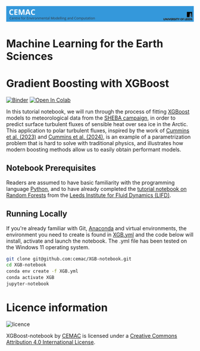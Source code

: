 <div align="center">
<a href="https://www.cemac.leeds.ac.uk/">
  <img src="https://github.com/cemac/cemac_generic/blob/master/Images/cemac.png"></a>
  <br>
</div>

# Machine Learning for the Earth Sciences

# Gradient Boosting with XGBoost

[![Binder](https://mybinder.org/badge_logo.svg)](https://mybinder.org/v2/gh/cemac/XGBoost-notebook/HEAD?labpath=XGBoost.ipynb)
[![Open In Colab](https://colab.research.google.com/assets/colab-badge.svg)](https://colab.research.google.com/github/cemac/XGBoost-notebook/blob/main/XGBoost.ipynb)

In this tutorial notebook, we will run through the process of fitting [XGBoost](https://xgboost.readthedocs.io/en/stable/) models to meteorological data from the [SHEBA campaign](https://www.eol.ucar.edu/field_projects/sheba), in order to predict surface turbulent fluxes of sensible heat over sea ice in the Arctic. This application to polar turbulent fluxes, inspired by the work of [Cummins et al. (2023)](https://doi.org/10.1029/2023GL105698) and [Cummins et al. (2024)](https://doi.org/10.1007/s10546-023-00852-8), is an example of a parametrization problem that is hard to solve with traditional physics, and illustrates how modern boosting methods allow us to easily obtain performant models.

## Notebook Prerequisites

Readers are assumed to have basic familiarity with the programming language [Python](https://www.python.org/), and to have already completed the [tutorial notebook on Random Forests](https://github.com/cemac/LIFD_RandomForests) from the [Leeds Institute for Fluid Dynamics (LIFD)](https://fluids.leeds.ac.uk/).

## Running Locally

If you're already familiar with Git, [Anaconda](https://conda.io/projects/conda/en/latest/user-guide/getting-started.html) and virtual environments, the environment you need to create is found in [XGB.yml](XGB.yml) and the code below will install, activate and launch the notebook. The .yml file has been tested on the Windows 11 operating system.

```bash
git clone git@github.com:cemac/XGB-notebook.git
cd XGB-notebook
conda env create -f XGB.yml
conda activate XGB
jupyter-notebook
```

# Licence information #

![licence](https://i.creativecommons.org/l/by/4.0/88x31.png)

XGBoost-notebook by [CEMAC](https://www.cemac.leeds.ac.uk/) is licensed under a [Creative Commons Attribution 4.0 International License](https://creativecommons.org/licenses/by/4.0/).
